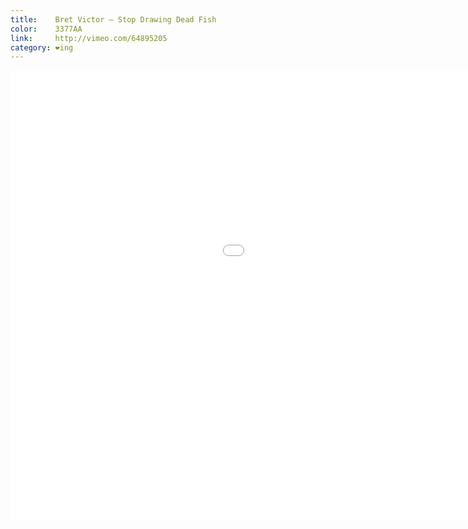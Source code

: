 ```yaml
---
title:    Bret Victor – Stop Drawing Dead Fish
color:    3377AA
link:     http://vimeo.com/64895205
category: ❤ing
---
```


<div class="embed video vimeo" data-aspect-ratio="0.5625">
    <iframe src="//player.vimeo.com/video/64895205?byline=0&amp;color=3377AA" width="1280" height="720" frameborder="0" title="Stop Drawing Dead Fish" webkitallowfullscreen mozallowfullscreen allowfullscreen></iframe>
</div>
